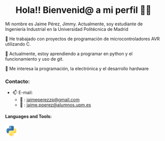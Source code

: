 <p align="center">
  <h1 align="center"> Hola!! Bienvenid@ a mi perfil 👋😃  </h1>



Mi nombre es Jaime Pérez, Jimmy. Actualmente, soy estudiante de Ingeniería Industrial en la Universidad Politécnica de Madrid

🔭 He trabajado con proyectos de programación de microcontroladores AVR utilizando C.

🌱 Actualmente, estoy aprendiendo a programar en python y el funcionamiento y uso de git.

🌟 Me interesa la programación, la electrónica y el desarrollo hardware


### Contacto:

- 📫 E-mail:
  - 📨 : jaimeperezzp@gmail.com
  - 🏫 : jaime.pperez@alumnos.upm.es







<h4 align="left">Languages and Tools:</h4>

<p align="left"> 

  <a href="https://www.python.org" target="_blank"> 
    <img src="https://raw.githubusercontent.com/devicons/devicon/master/icons/python/python-original.svg" alt="python" width="40" height="40"/> 

  



<!--
**jimmyperezp/jimmyperezp** is a ✨ _special_ ✨ repository because its `README.md` (this file) appears on your GitHub profile.

  
Here are some ideas to get you started:

- 🔭 I’m currently working on ...
- 🌱 I’m currently learning ...
- 👯 I’m looking to collaborate on ...
- 🤔 I’m looking for help with ...
- 💬 Ask me about ...
- 📫 How to reach me: ...
- 😄 Pronouns: ...
- ⚡ Fun fact: ...
-->
